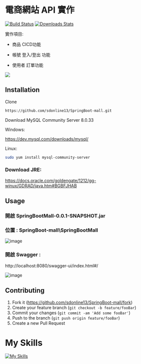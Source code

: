# 電商網站 API 實作



[![Build Status][travis-image]][travis-url]
[![Downloads Stats][npm-downloads]][npm-url]

實作項目:

* 商品 CICD功能

* 帳號 登入/登出 功能

* 使用者 訂單功能

![](header.png)

## Installation

Clone


```sh
https://github.com/sdonline13/SpringBoot-mall.git
```

Download MySQL Community Server 8.0.33


Windows:

https://dev.mysql.com/downloads/mysql/

Linux:

```sh
sudo yum install mysql-community-server
```

<h3>Download JRE:</h3>

https://docs.oracle.com/goldengate/1212/gg-winux/GDRAD/java.htm#BGBFJHAB


## Usage 

<h3>開啟 SpringBootMall-0.0.1-SNAPSHOT.jar</h3>
 
<h3>位置 : SpringBoot-mall\SpringBootMall</h3>


![image](https://github.com/sdonline13/SpringBoot-mall/assets/50354880/0f32fd6a-076c-4f34-88b7-fd804482fc47)

 
 
 
 <h3>開啟 Swagger  :  </h3> http://localhost:8080/swagger-ui/index.html#/
 
 
 
 ![image](https://github.com/sdonline13/SpringBoot-mall/assets/50354880/1ee85a2c-04b1-4e6a-8f02-602c5c0f52fe)


 

## Contributing

1. Fork it (<https://github.com/sdonline13/SpringBoot-mall/fork>)
2. Create your feature branch (`git checkout -b feature/fooBar`)
3. Commit your changes (`git commit -am 'Add some fooBar'`)
4. Push to the branch (`git push origin feature/fooBar`)
5. Create a new Pull Request

<!-- Markdown link & img dfn's -->
[npm-image]: https://img.shields.io/npm/v/datadog-metrics.svg?style=flat-square
[npm-url]: https://npmjs.org/package/datadog-metrics
[npm-downloads]: https://img.shields.io/npm/dm/datadog-metrics.svg?style=flat-square
[travis-image]: https://img.shields.io/travis/dbader/node-datadog-metrics/master.svg?style=flat-square
[travis-url]: https://travis-ci.org/dbader/node-datadog-metrics
[wiki]: https://github.com/yourname/yourproject/wiki

<h1>My Skills</h1>

[![My Skills](https://skillicons.dev/icons?i=java,spring,cs,css,html,unity,js&theme=light)](https://skillicons.dev)
